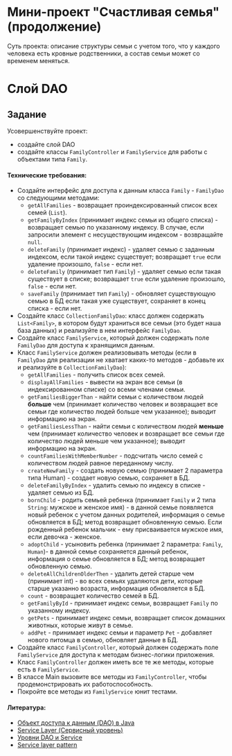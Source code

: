 # Мини-проект "Счастливая семья" (продолжение)

Суть проекта: описание структуры семьи с учетом того, что у каждого человека есть кровные родственники, а состав семьи может со временем меняться.

# Слой DAO
## Задание

Усовершенствуйте проект: 
 - создайте слой DAO
 - создайте классы `FamilyController` и `FamilyService` для работы с объектами типа `Family`.

#### Технические требования:
- Создайте интерфейс для доступа к данным класса `Family` - `FamilyDao` со следующими методами:
  - `getAllFamilies` - возвращает проиндексированный список всех семей (`List`).
  - `getFamilyByIndex` (принимает индекс семьи из общего списка) - возвращает семью по указанному индексу. В случае, если запросили элемент с несуществующим индексом - возвращайте `null`.
  - `deleteFamily` (принимает индекс) - удаляет семью с заданным индексом, если такой индекс существует; возвращает `true` если удаление произошло, `false` - если нет.
  - `deleteFamily` (принимает тип `Family`) - удаляет семью если такая существует в списке; возвращает `true` если удаление произошло, `false` - если нет.
  - `saveFamily` (принимает тип `Family`) - обновляет существующую семью в БД если такая уже существует, сохраняет в конец списка - если нет.
- Создайте класс `CollectionFamilyDao`: класс должен содержать `List<Family>`, в котором будут храниться все семьи (это будет наша база данных) и реализуйте в нем интерфейс `FamilyDao`.
- Создайте класс `FamilyService`, который должен содержать поле `FamilyDao` для доступа к хранящимся данным.
- Класс `FamilyService` должен реализовывать методы (если в `FamilyDao` для реализации не хватает каких-то методов - добавьте их и реализуйте в `CollectionFamilyDao`):
  - `getAllFamilies` - получить список всех семей. 
  - `displayAllFamilies` - вывести на экран все семьи (в индексированном списке) со всеми членами семьи.
  - `getFamiliesBiggerThan` - найти семьи с количеством людей **больше** чем (принимает количество человек и возвращает все семьи где количество людей больше чем указанное); выводит информацию на экран.
  - `getFamiliesLessThan` - найти семьи с количеством людей **меньше** чем (принимает количество человек и возвращает все семьи где количество людей меньше чем указанное); выводит информацию на экран.
  - `countFamiliesWithMemberNumber` - подсчитать число семей с количеством людей равное переданному числу.
  - `createNewFamily` - создать новую семью (принимает 2 параметра типа Human) - создает новую семью, сохраняет в БД.
  - `deleteFamilyByIndex` - удалить семью по индексу в списке - удаляет семью из БД.
  - `bornChild` - родить семьей ребенка (принимает `Family` и 2 типа `String`: мужское и женское имя) - в данной семье появляется новый ребенок с учетом данных родителей, информация о семье обновляется в БД; метод возвращает обновленную семью. Если рожденный ребенок мальчик - ему присваивается мужское имя, если девочка - женское.
  - `adoptChild` - усыновить ребенка (принимает 2 параметра: `Family`, `Human`)- в данной семье сохраняется данный ребенок, информация о семье обновляется в БД; метод возвращает обновленную семью.
  - `deleteAllChildrenOlderThen` - удалить детей старше чем (принимает int) - во всех семьях удаляются дети, которые старше указанно возраста, информация обновляется в БД.
  - `count` - возвращает количество семей в БД.
  - `getFamilyById` - принимает индекс семьи, возвращает `Family` по указанному индексу.
  - `getPets` - принимает индекс семьи, возвращает список домашних животных, которые живут в семье.
  - `addPet` - принимает индекс семьи и параметр `Pet` - добавляет нового питомца в семью, обновляет данные в БД.
- Создайте класс `FamilyController`, который должен содержать поле `FamilyService` для доступа к методам бизнес-логики приложения.
- Класс `FamilyController` должен иметь все те же методы, которые есть в `FamilyService`.
- В классе Main вызовите все методы из `FamilyController`, чтобы продемонстрировать их работоспособность.
- Покройте все методы из `FamilyService` юнит тестами.

#### Литература:
- [Объект доступа к данным (DAO) в Java](http://qaru.site/questions/31944/data-access-object-dao-in-java)
- [Service Layer (Сервисный уровень)](http://design-pattern.ru/patterns/service-layer.html)
- [Уровни DAO и Service](http://qaru.site/questions/89661/dao-and-service-layers-jpahibernate-spring)
- [Service layer pattern](https://en.wikipedia.org/wiki/Service_layer_pattern)